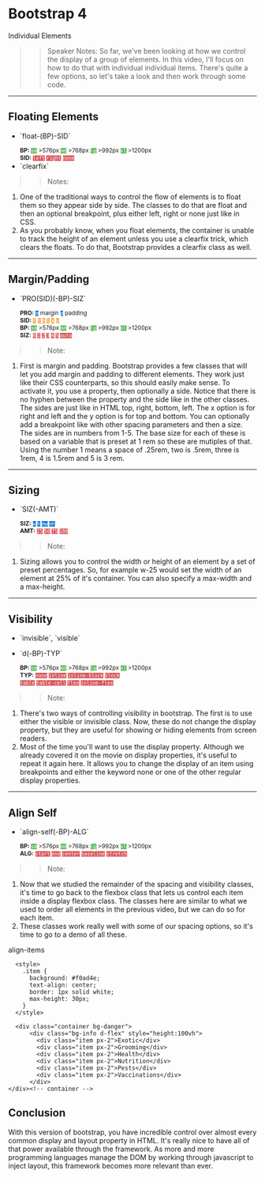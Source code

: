 <!-- .slide: data-state="title" -->
# Bootstrap 4
Individual Elements

> > Speaker Notes:
So far, we've been looking at how we control the display of a group of elements. In this video, I'll focus on how to do that with individual individual items. There's quite a few options, so let's take a look and then work through some code.

---

<!-- .slide: data-state="hasicon" -->

## <i class="fa fa-th"></i> Floating Elements
<ul>
	<li class="fragment"><p contenteditable>`float-(BP)-SID`</p>
		<small style="line-height: 120%; vertical-align: text-bottom;">		<b>BP:</b>
			<code style="background:#5cb85c; color:white;">sm</code> >576px
			<code style="background:#5cb85c; color:white;">md</code> >768px
			<code style="background:#5cb85c; color:white;">lg</code> >992px
			<code style="background:#5cb85c; color:white;">xl</code> >1200px
		</small><br>
		<small style="line-height: 120%; vertical-align: text-bottom;">			<b>SID:</b>
			<code style="background:#D95357; color:white;">left</code>
			<code style="background:#D95357; color:white;">right</code>
			<code style="background:#D95357; color:white;">none</code>
		</small>
	</li>
	<li class="fragment">`clearfix`</li>
</ul>

> > Notes:
1. One of the traditional ways to control the flow of elements is to float them so they appear side by side. The classes to do that are float and then an optional breakpoint, plus either left, right or none just like in CSS.
2. As you probably know, when you float elements, the container is unable to track the height of an element unless you use a clearfix trick, which clears the floats. To do that, Bootstrap provides a clearfix class as well.

---

<!-- .slide: data-state="hasicon" -->

## <i class="fa fa-th"></i> Margin/Padding

<ul>
	<li class="fragment"><p contenteditable>`PRO(SID)(-BP)-SIZ`</p>
		<small style="line-height: 120%; vertical-align: text-bottom;">
			<b>PRO:</b>
			<code style="background:#0275D8; color:white;">m</code> margin
			<code style="background:#0275D8; color:white;">p</code> padding
		</small><br>
		<small style="line-height: 120%; vertical-align: text-bottom;">
			<b>SID:</b>
			<code style="background:#F0AD4E; color:white;">t</code>
			<code style="background:#F0AD4E; color:white;">r</code>
			<code style="background:#F0AD4E; color:white;">b</code>
			<code style="background:#F0AD4E; color:white;">l</code>
			<code style="background:#F0AD4E; color:white;">x</code>
			<code style="background:#F0AD4E; color:white;">y</code>
		</small><br>
		<small style="line-height: 120%; vertical-align: text-bottom;">
			<b>BP:</b> <code style="background:#5cb85c; color:white;">sm</code> >576px
			<code style="background:#5cb85c; color:white;">md</code> >768px
			<code style="background:#5cb85c; color:white;">lg</code> >992px
			<code style="background:#5cb85c; color:white;">xl</code> >1200px
		</small><br>
		<small style="line-height: 120%; vertical-align: text-bottom;">
			<b>SIZ:</b>
			<code style="background:#D95357; color:white;">0</code>
			<code style="background:#D95357; color:white;">1</code>
			<code style="background:#D95357; color:white;">2</code>
			<code style="background:#D95357; color:white;">3</code>
			<code style="background:#D95357; color:white;">4</code>
			<code style="background:#D95357; color:white;">5</code>
			<code style="background:#D95357; color:white;">auto</code>
		</small>
	</li>
</ul>


> > Note:
1. First is margin and padding. Bootstrap provides a few classes that will let you add margin and padding to different elements. They work just like their CSS counterparts, so this should easily make sense. To activate it, you use a property, then optionally a side. Notice that there is no hyphen between the property and the side like in the other classes. The sides are just like in HTML top, right, bottom, left. The x option is for right and left and the y option is for top and bottom. You can optionally add a breakpoint like with other spacing parameters and then a size. The sides are in numbers from 1-5. The base size for each of these is based on a variable that is preset at 1 rem so these are mutiples of that. Using the number 1 means a space of .25rem, two is .5rem, three is 1rem, 4 is 1.5rem and 5 is 3 rem.

---

<!-- .slide: data-state="hasicon" -->

## <i class="fa fa-th"></i> Sizing

<ul>
	<li class="fragment"><p contenteditable>`SIZ(-AMT)`</p>
		<small style="line-height: 120%; vertical-align: text-bottom;">
			<b>SIZ:</b>
			<code style="background:#0275D8; color:white;">w</code>
			<code style="background:#0275D8; color:white;">h</code>
			<code style="background:#0275D8; color:white;">mw</code>
			<code style="background:#0275D8; color:white;">mh</code>
		</small><br>
		<small style="line-height: 120%; vertical-align: text-bottom;">
			<b>AMT:</b>
			<code style="background:#D95357; color:white;">25</code>
			<code style="background:#D95357; color:white;">50</code>
			<code style="background:#D95357; color:white;">75</code>
			<code style="background:#D95357; color:white;">100</code>
		</small>
	</li>
</ul>


> > Note:

1. Sizing allows you to control the width or height of an element by a set of preset percentages. So, for example w-25 would set the width of an element at 25% of it's container. You can also specify a max-width and a max-height.

---

<!-- .slide: data-state="hasicon" -->

## <i class="fa fa-th"></i> Visibility

<ul>
	<li class="fragment"><p contenteditable>`invisible`, `visible`</p>
  <li class="fragment"><p contenteditable>`d(-BP)-TYP`</p>
	<small style="line-height: 120%; vertical-align: text-bottom;"><b>BP:</b> <code style="background:#5cb85c; color:white;">sm</code> >576px
<code style="background:#5cb85c; color:white;">md</code> >768px
<code style="background:#5cb85c; color:white;">lg</code> >992px
<code style="background:#5cb85c; color:white;">xl</code> >1200px
<br><b>TYP:</b>
    <code style="background:#D95357; color:white;">none</code>
    <code style="background:#D95357; color:white;">inline</code>
		<code style="background:#D95357; color:white;">inline-block</code>
    <code style="background:#D95357; color:white;">block</code><br>
    <code style="background:#D95357; color:white;">table</code>
    <code style="background:#D95357; color:white;">table-cell</code>
    <code style="background:#D95357; color:white;">flex</code>
    <code style="background:#D95357; color:white;">inline-flex</code>
		</small>
	</li>
</ul>

> > Note:
1. There's two ways of controlling visibility in bootstrap. The first is to use either the visible or invisible class. Now, these do not change the display property, but they are useful for showing or hiding elements from screen readers.
2. Most of the time you'll want to use the display property. Although we already covered it on the movie on display properties, it's useful to repeat it again here. It allows you to change the display of an item using breakpoints and either the keyword none or one of the other regular display properties.

---

<!-- .slide: data-state="hasicon" -->

## <i class="fa fa-th"></i> Align Self

<ul>
	<li class="fragment"><p contenteditable>`align-self(-BP)-ALG`</p>
	<small style="line-height: 120%; vertical-align: text-bottom;">
		<b>BP:</b> <code style="background:#5cb85c; color:white;">sm</code> >576px
		<code style="background:#5cb85c; color:white;">md</code> >768px
		<code style="background:#5cb85c; color:white;">lg</code> >992px
		<code style="background:#5cb85c; color:white;">xl</code> >1200px
	</small><br>
	<small style="line-height: 120%; vertical-align: text-bottom;">
		<b>ALG:</b>
		<code style="background:#D95357; color:white;">start</code>
		<code style="background:#D95357; color:white;">end</code>
		<code style="background:#D95357; color:white;">center</code>
		<code style="background:#D95357; color:white;">baseline</code>
		<code style="background:#D95357; color:white;">stretch</code>
	</small><br>
	</li>
</ul>

> > Note:
1. Now that we studied the remainder of the spacing and visibility classes, it's time to go back to the flexbox class that lets us control each item inside a display flexbox class. The classes here are similar to what we used to order all elements in the previous video, but we can do so for each item.
1. These classes work really well with some of our spacing options, so it's time to go to a demo of all these.

align-items
```
  <style>
    .item {
      background: #f0ad4e;
      text-align: center;
      border: 1px solid white;
      max-height: 30px;
    }
  </style>

  <div class="container bg-danger">
      <div class="bg-info d-flex" style="height:100vh">
        <div class="item px-2">Exotic</div>
        <div class="item px-2">Grooming</div>
        <div class="item px-2">Health</div>
        <div class="item px-2">Nutrition</div>
        <div class="item px-2">Pests</div>
        <div class="item px-2">Vaccinations</div>
      </div>
</div><!-- container -->

```

## Conclusion
With this version of bootstrap, you have incredible control over almost every common display and layout property in HTML. It's really nice to have all of that power available through the framework. As more and more programming languages  manage the DOM by working through javascript to inject layout, this framework becomes more relevant than ever.
